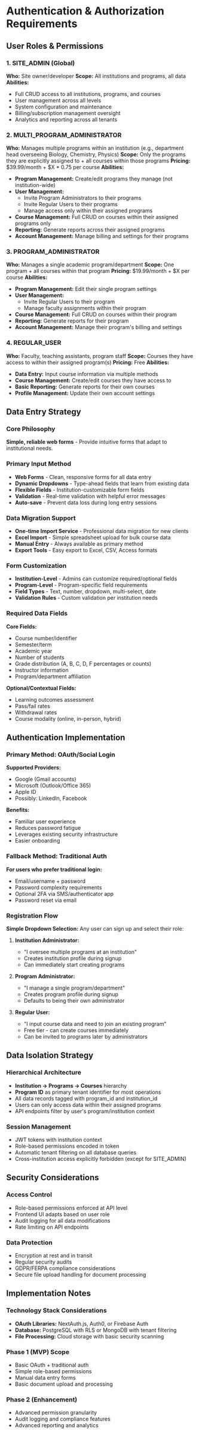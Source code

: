 # Authentication & Authorization Requirements

## User Roles & Permissions

### 1. SITE_ADMIN (Global)
**Who:** Site owner/developer
**Scope:** All institutions and programs, all data
**Abilities:**
- Full CRUD access to all institutions, programs, and courses
- User management across all levels
- System configuration and maintenance
- Billing/subscription management oversight
- Analytics and reporting across all tenants

### 2. MULTI_PROGRAM_ADMINISTRATOR
**Who:** Manages multiple programs within an institution (e.g., department head overseeing Biology, Chemistry, Physics)
**Scope:** Only the programs they are explicitly assigned to + all courses within those programs
**Pricing:** $39.99/month + $X * 0.75 per course
**Abilities:**
- **Program Management:** Create/edit programs they manage (not institution-wide)
- **User Management:** 
  - Invite Program Administrators to their programs
  - Invite Regular Users to their programs
  - Manage access only within their assigned programs
- **Course Management:** Full CRUD on courses within their assigned programs only
- **Reporting:** Generate reports across their assigned programs
- **Account Management:** Manage billing and settings for their programs

### 3. PROGRAM_ADMINISTRATOR  
**Who:** Manages a single academic program/department
**Scope:** One program + all courses within that program
**Pricing:** $19.99/month + $X per course
**Abilities:**
- **Program Management:** Edit their single program settings
- **User Management:**
  - Invite Regular Users to their program
  - Manage faculty assignments within their program
- **Course Management:** Full CRUD on courses within their program
- **Reporting:** Generate reports for their program
- **Account Management:** Manage their program's billing and settings

### 4. REGULAR_USER
**Who:** Faculty, teaching assistants, program staff
**Scope:** Courses they have access to within their assigned program(s)
**Pricing:** Free
**Abilities:**
- **Data Entry:** Input course information via multiple methods
- **Course Management:** Create/edit courses they have access to
- **Basic Reporting:** Generate reports for their own courses
- **Profile Management:** Update their own account settings

## Data Entry Strategy

### Core Philosophy
**Simple, reliable web forms** - Provide intuitive forms that adapt to institutional needs.

### Primary Input Method
- **Web Forms** - Clean, responsive forms for all data entry
- **Dynamic Dropdowns** - Type-ahead fields that learn from existing data
- **Flexible Fields** - Institution-customizable form fields
- **Validation** - Real-time validation with helpful error messages
- **Auto-save** - Prevent data loss during long entry sessions

### Data Migration Support
- **One-time Import Service** - Professional data migration for new clients
- **Excel Import** - Simple spreadsheet upload for bulk course data
- **Manual Entry** - Always available as primary method
- **Export Tools** - Easy export to Excel, CSV, Access formats

### Form Customization
- **Institution-Level** - Admins can customize required/optional fields
- **Program-Level** - Program-specific field requirements
- **Field Types** - Text, number, dropdown, multi-select, date
- **Validation Rules** - Custom validation per institution needs

### Required Data Fields
**Core Fields:**
- Course number/identifier
- Semester/term
- Academic year
- Number of students
- Grade distribution (A, B, C, D, F percentages or counts)
- Instructor information
- Program/department affiliation

**Optional/Contextual Fields:**
- Learning outcomes assessment
- Pass/fail rates
- Withdrawal rates
- Course modality (online, in-person, hybrid)

## Authentication Implementation

### Primary Method: OAuth/Social Login
**Supported Providers:**
- Google (Gmail accounts)
- Microsoft (Outlook/Office 365)
- Apple ID
- Possibly: LinkedIn, Facebook

**Benefits:**
- Familiar user experience
- Reduces password fatigue
- Leverages existing security infrastructure
- Easier onboarding

### Fallback Method: Traditional Auth
**For users who prefer traditional login:**
- Email/username + password
- Password complexity requirements
- Optional 2FA via SMS/authenticator app
- Password reset via email

### Registration Flow
**Simple Dropdown Selection:** Any user can sign up and select their role:

1. **Institution Administrator:**
   - "I oversee multiple programs at an institution"
   - Creates institution profile during signup
   - Can immediately start creating programs

2. **Program Administrator:**
   - "I manage a single program/department"
   - Creates program profile during signup
   - Defaults to being their own administrator

3. **Regular User:**
   - "I input course data and need to join an existing program"
   - Free tier - can create courses immediately
   - Can be invited to programs later by administrators

## Data Isolation Strategy

### Hierarchical Architecture
- **Institution → Programs → Courses** hierarchy
- **Program ID** as primary tenant identifier for most operations
- All data records tagged with program_id and institution_id
- Users can only access data within their assigned programs
- API endpoints filter by user's program/institution context

### Session Management
- JWT tokens with institution context
- Role-based permissions encoded in token
- Automatic tenant filtering on all database queries
- Cross-institution access explicitly forbidden (except for SITE_ADMIN)

## Security Considerations

### Access Control
- Role-based permissions enforced at API level
- Frontend UI adapts based on user role
- Audit logging for all data modifications
- Rate limiting on API endpoints

### Data Protection
- Encryption at rest and in transit
- Regular security audits
- GDPR/FERPA compliance considerations
- Secure file upload handling for document processing

## Implementation Notes

### Technology Stack Considerations
- **OAuth Libraries:** NextAuth.js, Auth0, or Firebase Auth
- **Database:** PostgreSQL with RLS or MongoDB with tenant filtering
- **File Processing:** Cloud storage with basic security scanning

### Phase 1 (MVP) Scope
- Basic OAuth + traditional auth
- Simple role-based permissions
- Manual data entry forms
- Basic document upload and processing

### Phase 2 (Enhancement)
- Advanced permission granularity
- Audit logging and compliance features
- Advanced reporting and analytics
